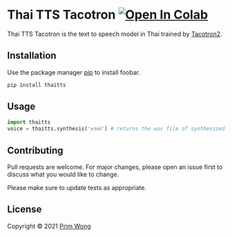 # Thai TTS Tacotron [![Open In Colab](https://colab.research.google.com/assets/colab-badge.svg)](https://github.com/Prim9000/Thai_TTS/blob/main/Train_TTS_Github.ipynb)

Thai TTS Tacotron is the text to speech model in Thai trained by [Tacotron2](https://github.com/NVIDIA/tacotron2).

## Installation

Use the package manager [pip](https://pip.pypa.io/en/stable/) to install foobar.

```bash
pip install thaitts
```

## Usage

```python
import thaitts
voice = thaitts.synthesis('สวัสดี') # returns the wav file of synthesized speech
```

## Contributing
Pull requests are welcome. For major changes, please open an issue first to discuss what you would like to change.

Please make sure to update tests as appropriate.

## License
Copyright © 2021 [Prim Wong](https://prim9000.medium.com/)
